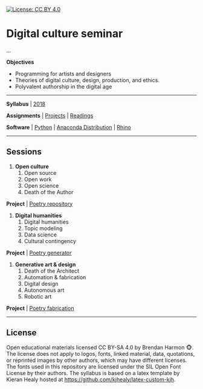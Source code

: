 [![License: CC BY 4.0](https://img.shields.io/badge/License-CC%20BY%204.0-lightgrey.svg)](https://creativecommons.org/licenses/by/4.0/)

# Digital culture seminar


...

**Objectives**
* Programming for artists and designers
* Theories of digital culture, design, production, and ethics.
* Polyvalent authorship in the digital age

---

**Syllabus** |
[2018](digital-culture-syllabus-2018.pdf)

**Assignments** | [Projects](projects.md) | [Readings](readings.md)

**Software** |
[Python](https://www.python.org/) |
[Anaconda Distribution](https://www.anaconda.com/) |
[Rhino](https://www.rhino3d.com/)

---

## Sessions

1. **Open culture**
    1. Open source
    1. Open work
    1. Open science
    1. Death of the Author

**Project** | [Poetry repository](projects.md#poetry-repository)

1. **Digital humanities**
    1. Digital humanities
    1. Topic modeling
    1. Data science
    1. Cultural contingency

**Project** | [Poetry generator](projects.md#poetry-generator)

1. **Generative art & design**
    1. Death of the Architect
    1. Automation & fabrication
    1. Digital design
    1. Autonomous art
    1. Robotic art

**Project** | [Poetry fabrication](projects.md#poetry-fabrication)

---

## License
Open educational materials licensed CC BY-SA 4.0
by Brendan Harmon :monkey_face:.
The license does not apply to logos, fonts, linked material, data, quotations,
or reprinted images by other authors, which may have different licenses.
The fonts used in this repository are licensed under the SIL Open Font License
by their authors. The syllabus is based on a latex template by Kieran Healy
hosted at https://github.com/kjhealy/latex-custom-kjh.
